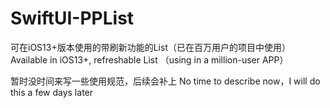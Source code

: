 # SwiftUI-PPList

可在iOS13+版本使用的带刷新功能的List（已在百万用户的项目中使用）
Available in iOS13+, refreshable List （using in a million-user APP）

暂时没时间来写一些使用规范，后续会补上
No time to describe now，I will do this a few days later
